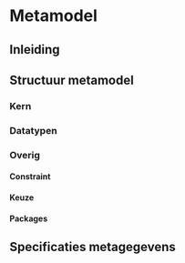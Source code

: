 # Metamodel

## Inleiding

## Structuur metamodel

### Kern



### Datatypen

### Overig

#### Constraint

#### Keuze

#### Packages

## Specificaties metagegevens



